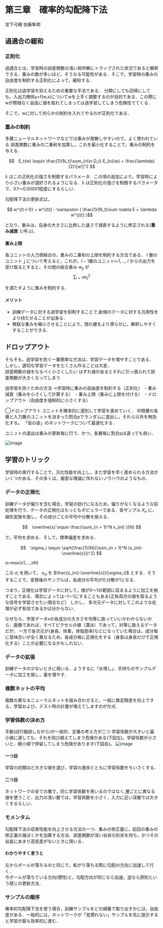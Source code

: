 # 第三章　確率的勾配降下法
宮下弓槻
佐藤隼明
## 過適合の緩和
### 正則化
過適合とは，学習時の誤差関数の浅い局所解にトラップされた状況であると解釈できる．重みの数が多いほど，そうなる可能性がある．そこで，学習時の重みの自由度を制約する正則化によって，緩和する．

正則化は過学習を抑えるための重要な手法である．
分類にしても回帰にしても，入出力関係y=f(w,x)についてwを上手く調整するのが目的である．この際にwが際限なく自由に値を取れてしまっては過学習してしまう危険性でてくる．

そこで，wに対して何らかの制約を入れてやるのが正則化である．



### 重みの制約
多層ニューラルネットワークなどでは重みが発散しやすいので，よく使われている
誤差関数に重みの二乗和を加算し，これを最小化することで，重みの制約を与える．

$$　E_t(w) \equiv \frac{1}{N_t}\sum_{n\in D_t} E_{n}(w) + \frac{\lambda}{2}\|w\|^2  $$


$\lambda$ はこの正則化の強さを制御するパラメータ．この項の追加により，学習時により小さい重みが選好されるようになる．λ は正則化の強さを制御するパラメータで、0.1〜0.00001程度にするらしい．

勾配降下法の更新式は，

$$ w^{(t＋1)} = w^{(t)} - \varepsilon ( \frac{1}{N_t}\sum \nabla E + \lambda w^{(t)} )$$

となり，重みは，自身の大きさに比例した速さで減衰するように修正される(**重み減衰** と呼ぶ)．

#### 重み上限
各ユニットの入力側結合の，重みの二乗和の上限を制約する方法である．
$I$ 層のユニットｊについて考えると，これが，$I-1$層のユニットi=1,..., $I$ からの出力を受け取るとすると，その間の結合重み
$w_{ji}$ が
$$
\sum_{i = 1} {w_{ji}}^2
  $$

  を満たすように重みを制約する．

#### メリット
* 訓練データに対する過学習を抑制することで,新規のデータに対する汎用性をより持たせることが出来る．
* 無駄な重みを縮小させることにより，隠れ層をより滑らかに，解釈しやすくすることができる．

## ドロップアウト
そもそも，過学習を防ぐ一番簡単な方法は、学習データを増やすことである．  
しかし，適切な学習データをたくさん作ることは大変..  
誤差関数の値をなるべく小さくしたい
はずれ値があるとそれに引っ張られて誤差関数が大きくなってしまう


過学習を防ぐための方法
→学習時に重みの自由度を制約する（正則化）
・重み減衰（重みを小さくして計算する）
・重み上限（重みに上限を付ける）
・ドロップアウト（自由度を強制的に小さくする）

◯ドロップアウト
ユニットを確率的に選別して学習を進めていく．
中間層の各層と入力層のユニットを決まった割合pでランダムに選出し，それら以外を無効化する。
「仮の姿」のネットワークについて最適化する．

ユニットの選出は重みの更新毎に行う．かつ，各層毎に割合pは違っても良い．

![image](https://products.sint.co.jp/hs-fs/hubfs/images/aisia/blog/8-2.png?t=1526370192164&width=1280&name=8-2.png)


## 学習のトリック
学習時の実行することで，汎化性能を向上し，また学習を早く進められる方法がいくつかある．その多くは，厳密な理論に伴わないノウハウのようなもの．

### データの正規化
訓練データが偏りを含む場合，学習の妨げになるため，偏りがなくなるような前処理を行う．データの正規化はもっともポピュラーである．各サンプル $X_n$ に，線形変換を施し，その成分ごとの平均や分散を揃える．

$$　\overline{x} \equiv \frac{\sum_{n = 1}^N x_{ni} }{N}    $$

 で，平均を求める．そして，標準偏差を求める．

$$　\sigma_i \equiv \sqrt{\frac{1}{N}{\sum_{n = 1}^N (x_{ni}-\overline{x}})^2}
$$

α=max{x1,...,xN}

 この $\sigma_i$ を用いて， $x_{ni}$ を $\frac{x_{ni}-\overline{x}}{\sigma_i}$ とする．そうすることで，変換後のサンプルは，各成分の平均が0,分散が1となる．

 つまり，正規化は学習データに対して，値が0〜1の範囲に収まるように加工を施すことである．場合によっては−1〜1にすることもある(正負両方の値を取るような信号を学習させたい場合など）
 しかし，
多次元データに対してこのような処理が必ず有効であるかは分からない．

なぜなら、学習データxの各成分の大きさを均等に扱っていいかわからないから．画像であれば，すべてピクセルの値（濃淡）であって，対等に扱えるデータだが，
一方で各次元が(身長，体重，体脂肪率)などになっていた場合は，成分毎に意味合いが全く異なるため，各成分毎に正規化をする（身長は身長だけで正規化する）ことが必要になるかもしれない．

### データの拡張
訓練データの少ないときに用いる．ようするに「水増し」．手持ちのサンプルデータに加工を施し，量を増やす．

### 複数ネットの平均
複数の異なるニューラルネットを組み合わせると，一般に推定精度を向上できる，学習および，テスト時の計量が増えてしますのが欠点．

### 学習係数の決め方
手動(試行錯誤しながら)が一般的．定番の考え方が二つ
学習係数が大きいと最小値に達しても、それを飛び越えてしまう危険がある(下図左)。学習係数が小さいと、極小値で停留してしまう危険があります(下図右)。
![image](https://cdn-ak.f.st-hatena.com/images/fotolife/Y/Yaju3D/20170925/20170925010945.png)

#### 一つ目
学習の初期ほど大きな値を選び，学習の進捗とともに学習係数をちいさくする．

#### 二つ目
ネットワークの全ての層で，同じ学習係数を用いるのではなく,層ごとに異なる値を使うこと．出力の浅い層では，学習係数を小さく，入力に近い深層では大きくするらしい．

### モメンタム
勾配降下法の収束性能を向上させる方法の一つ．重みの修正量に，前回の重みの修正量の幾ばくかを加算する方法．誤差関数が深い谷状の形状を持ち，かつその谷底にあまり高低差がないときに用いる．
#### わかりやすく言うと
丘からボールが落ちるのと同じで，転がり落ちる際に勾配の方向に加速して行く．  
今ボールが落ちている方向(慣性)と，勾配方向が同じなら加速，逆なら原則という感じの更新方法．

### サンプルの順序
確率的勾配降下法を使う場合，訓練サンプルをどの順番で取り出すかには，自由度がある．一般的には，ネットワークが「見慣れない」サンプルを先に提示すると学習が最も効率的に進む．
